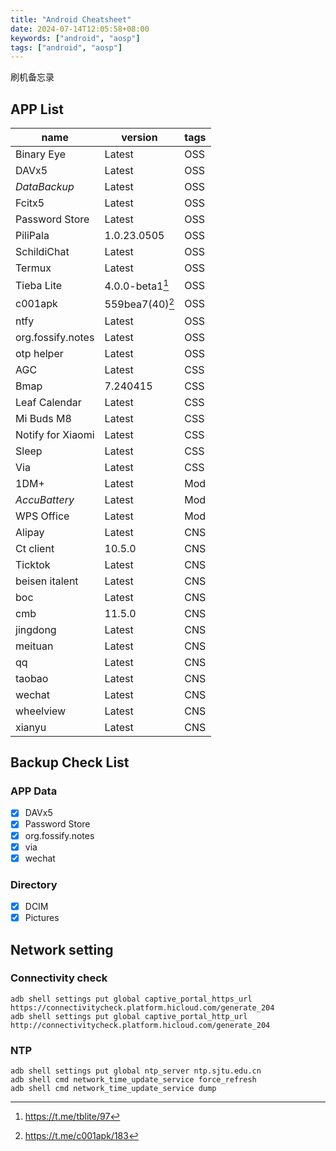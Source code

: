 ```yaml
---
title: "Android Cheatsheet"
date: 2024-07-14T12:05:58+08:00
keywords: ["android", "aosp"]
tags: ["android", "aosp"]
---
```


刷机备忘录

<!--more-->

## APP List

| name              | version         | tags |
| ----------------- | --------------- | ---- |
| Binary Eye        | Latest          | OSS  |
| DAVx5             | Latest          | OSS  |
| *DataBackup*      | Latest          | OSS  |
| Fcitx5            | Latest          | OSS  |
| Password Store    | Latest          | OSS  |
| PiliPala          | 1.0.23.0505     | OSS  |
| SchildiChat       | Latest          | OSS  |
| Termux            | Latest          | OSS  |
| Tieba Lite        | 4.0.0-beta1[^1] | OSS  |
| c001apk           | 559bea7(40)[^2] | OSS  |
| ntfy              | Latest          | OSS  |
| org.fossify.notes | Latest          | OSS  |
| otp helper        | Latest          | OSS  |
| AGC               | Latest          | CSS  |
| Bmap              | 7.240415        | CSS  |
| Leaf Calendar     | Latest          | CSS  |
| Mi Buds M8        | Latest          | CSS  |
| Notify for Xiaomi | Latest          | CSS  |
| Sleep             | Latest          | CSS  |
| Via               | Latest          | CSS  |
| 1DM+              | Latest          | Mod  |
| *AccuBattery*     | Latest          | Mod  |
| WPS Office        | Latest          | Mod  |
| Alipay            | Latest          | CNS  |
| Ct client         | 10.5.0          | CNS  |
| Ticktok           | Latest          | CNS  |
| beisen italent    | Latest          | CNS  |
| boc               | Latest          | CNS  |
| cmb               | 11.5.0          | CNS  |
| jingdong          | Latest          | CNS  |
| meituan           | Latest          | CNS  |
| qq                | Latest          | CNS  |
| taobao            | Latest          | CNS  |
| wechat            | Latest          | CNS  |
| wheelview         | Latest          | CNS  |
| xianyu            | Latest          | CNS  |

## Backup Check List

### APP Data

- [x] DAVx5
- [x] Password Store
- [x] org.fossify.notes
- [x] via
- [x] wechat

### Directory

- [x] DCIM
- [x] Pictures

## Network setting

### Connectivity check

```shell
adb shell settings put global captive_portal_https_url https://connectivitycheck.platform.hicloud.com/generate_204
adb shell settings put global captive_portal_http_url http://connectivitycheck.platform.hicloud.com/generate_204
```

### NTP

```shell
adb shell settings put global ntp_server ntp.sjtu.edu.cn
adb shell cmd network_time_update_service force_refresh
adb shell cmd network_time_update_service dump
```

[^1]: https://t.me/tblite/97
[^2]: https://t.me/c001apk/183
